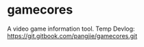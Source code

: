 # gamecores
A video game information tool. 
Temp Devlog: https://git.gitbook.com/pangjie/gamecores.git
